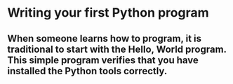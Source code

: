 # Writing your first Python program
## When someone learns how to program, it is traditional to start with the Hello, World program. This simple program verifies that you have installed the Python tools correctly.